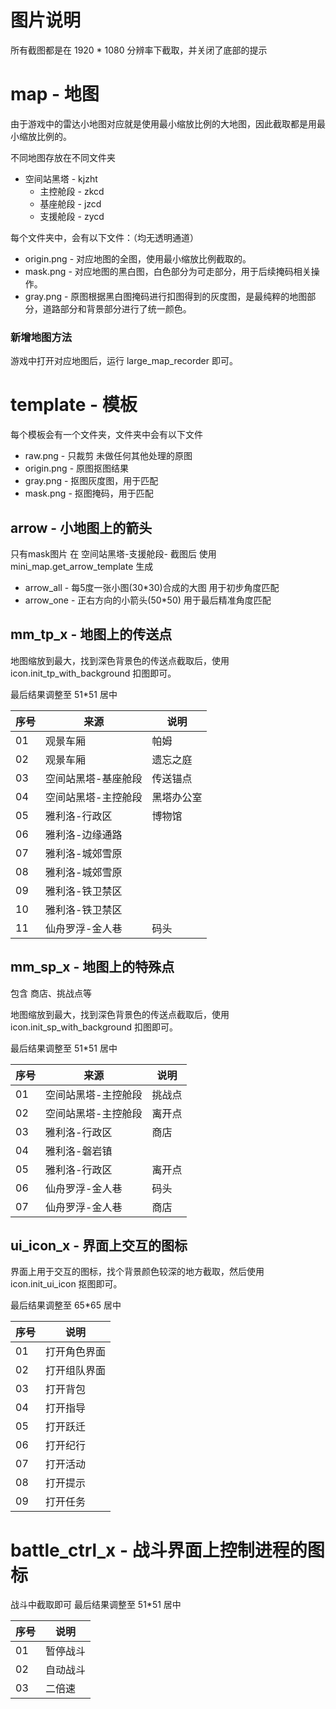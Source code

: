 # 图片说明
所有截图都是在 1920 * 1080 分辨率下截取，并关闭了底部的提示

# map - 地图
由于游戏中的雷达小地图对应就是使用最小缩放比例的大地图，因此截取都是用最小缩放比例的。

不同地图存放在不同文件夹
- 空间站黑塔 - kjzht
    - 主控舱段 - zkcd
    - 基座舱段 - jzcd
    - 支援舱段 - zycd

每个文件夹中，会有以下文件：（均无透明通道）
- origin.png - 对应地图的全图，使用最小缩放比例截取的。
- mask.png - 对应地图的黑白图，白色部分为可走部分，用于后续掩码相关操作。
- gray.png - 原图根据黑白图掩码进行扣图得到的灰度图，是最纯粹的地图部分，道路部分和背景部分进行了统一颜色。

### 新增地图方法
游戏中打开对应地图后，运行 large_map_recorder 即可。


# template - 模板
每个模板会有一个文件夹，文件夹中会有以下文件
- raw.png - 只裁剪 未做任何其他处理的原图
- origin.png - 原图抠图结果
- gray.png - 抠图灰度图，用于匹配
- mask.png - 抠图掩码，用于匹配

## arrow - 小地图上的箭头
只有mask图片 在 空间站黑塔-支援舱段- 截图后 使用 mini_map.get_arrow_template 生成
- arrow_all - 每5度一张小图(30*30)合成的大图 用于初步角度匹配
- arrow_one - 正右方向的小箭头(50*50) 用于最后精准角度匹配

## mm_tp_x - 地图上的传送点
地图缩放到最大，找到深色背景色的传送点截取后，使用 icon.init_tp_with_background 扣图即可。

最后结果调整至 51*51 居中

|序号|来源|说明|
|---|---|---|
|01|观景车厢|帕姆|
|02|观景车厢|遗忘之庭|
|03|空间站黑塔-基座舱段|传送锚点|
|04|空间站黑塔-主控舱段|黑塔办公室|
|05|雅利洛-行政区|博物馆|
|06|雅利洛-边缘通路||
|07|雅利洛-城郊雪原||
|08|雅利洛-城郊雪原||
|09|雅利洛-铁卫禁区||
|10|雅利洛-铁卫禁区||
|11|仙舟罗浮-金人巷|码头|

## mm_sp_x - 地图上的特殊点
包含 商店、挑战点等

地图缩放到最大，找到深色背景色的传送点截取后，使用 icon.init_sp_with_background 扣图即可。

最后结果调整至 51*51 居中

|序号|来源|说明|
|---|---|---|
|01|空间站黑塔-主控舱段|挑战点|
|02|空间站黑塔-主控舱段|离开点|
|03|雅利洛-行政区|商店|
|04|雅利洛-磐岩镇||
|05|雅利洛-行政区|离开点|
|06|仙舟罗浮-金人巷|码头|
|07|仙舟罗浮-金人巷|商店|

## ui_icon_x - 界面上交互的图标
界面上用于交互的图标，找个背景颜色较深的地方截取，然后使用 icon.init_ui_icon 抠图即可。

最后结果调整至 65*65 居中

|序号|说明|
|---|---|
|01|打开角色界面|
|02|打开组队界面|
|03|打开背包|
|04|打开指导|
|05|打开跃迁|
|06|打开纪行|
|07|打开活动|
|08|打开提示|
|09|打开任务|


# battle_ctrl_x - 战斗界面上控制进程的图标
战斗中截取即可 最后结果调整至 51*51 居中

|序号|说明|
|---|---|
|01|暂停战斗|
|02|自动战斗|
|03|二倍速|
